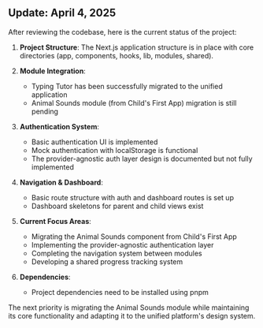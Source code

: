 

## Update: April 4, 2025

After reviewing the codebase, here is the current status of the project:

1. **Project Structure**: The Next.js application structure is in place with core directories (app, components, hooks, lib, modules, shared).

2. **Module Integration**: 
   - Typing Tutor has been successfully migrated to the unified application
   - Animal Sounds module (from Child's First App) migration is still pending

3. **Authentication System**:
   - Basic authentication UI is implemented
   - Mock authentication with localStorage is functional
   - The provider-agnostic auth layer design is documented but not fully implemented

4. **Navigation & Dashboard**:
   - Basic route structure with auth and dashboard routes is set up
   - Dashboard skeletons for parent and child views exist

5. **Current Focus Areas**:
   - Migrating the Animal Sounds component from Child's First App
   - Implementing the provider-agnostic authentication layer
   - Completing the navigation system between modules
   - Developing a shared progress tracking system

6. **Dependencies**:
   - Project dependencies need to be installed using pnpm

The next priority is migrating the Animal Sounds module while maintaining its core functionality and adapting it to the unified platform's design system.
